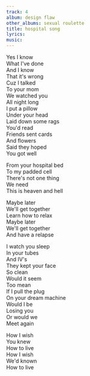 ```yaml
---
track: 4
album: design flaw
other_albums: sexual roulette
title: hospital song
lyrics: 
music: 
---
```

Yes I know  
What I've done  
And I know  
That it's wrong  
Cuz I talked  
To your mom  
We watched you  
All night long  
I put a pillow  
Under your head  
Laid down some rags  
You'd read  
Friends sent cards  
And flowers  
Said they hoped  
You got well  
  
From your hospital bed  
To my padded cell  
There's not one thing  
We need  
This is heaven and hell  
  
Maybe later  
We'll get together  
Learn how to relax  
Maybe later  
We'll get together  
And have a relapse  
  
I watch you sleep  
In your tubes  
And IV's  
They kept your face  
So clean  
Would it seem  
Too mean  
If I pull the plug  
On your dream machine  
Would I be  
Losing you  
Or would we  
Meet again  
  
How I wish  
You knew  
How to live  
How I wish  
We'd known  
How to live  
